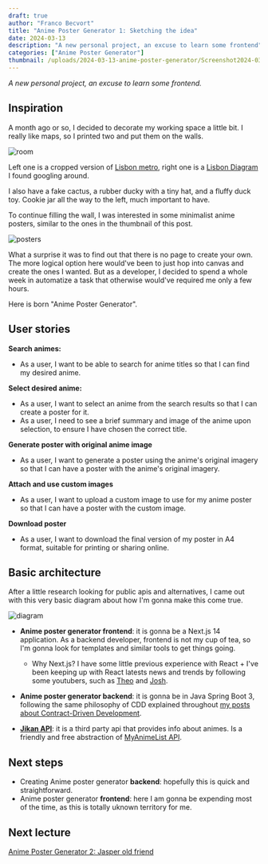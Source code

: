 ```yaml
---
draft: true
author: "Franco Becvort"
title: "Anime Poster Generator 1: Sketching the idea"
date: 2024-03-13
description: "A new personal project, an excuse to learn some frontend"
categories: ["Anime Poster Generator"]
thumbnail: /uploads/2024-03-13-anime-poster-generator/Screenshot2024-03-13172447.png
---
```


_A new personal project, an excuse to learn some frontend._

## Inspiration

A month ago or so, I decided to decorate my working space a little bit. I really like maps, so I printed two and put them on the walls.

![room](/uploads/2024-03-13-anime-poster-generator/IMG_20240313_172916.jpg)

Left one is a cropped version of [Lisbon metro](https://www.metrolisboa.pt/wp-content/uploads/2022/04/Metropolitano-de-Lisboa_Mapa-da-Cidade_abr.2022.png), right one is a [Lisbon Diagram](https://www.inat.fr/files/lisboa-mapa-rede-integrada.pdf) I found googling around.

I also have a fake cactus, a rubber ducky with a tiny hat, and a fluffy duck toy. Cookie jar all the way to the left, much important to have.

To continue filling the wall, I was interested in some minimalist anime posters, similar to the ones in the thumbnail of this post.

![posters](/uploads/2024-03-13-anime-poster-generator/Screenshot2024-03-13172447.png)

What a surprise it was to find out that there is no page to create your own. The more logical option here would've been to just hop into canvas and create the ones I wanted. But as a developer, I decided to spend a whole week in automatize a task that otherwise would've required me only a few hours.

Here is born "Anime Poster Generator".

## User stories

**Search animes:**

- As a user, I want to be able to search for anime titles so that I can find my desired anime.

**Select desired anime:**

- As a user, I want to select an anime from the search results so that I can create a poster for it.
- As a user, I need to see a brief summary and image of the anime upon selection, to ensure I have chosen the correct title.

**Generate poster with original anime image**

- As a user, I want to generate a poster using the anime's original imagery so that I can have a poster with the anime's original imagery.

**Attach and use custom images**

- As a user, I want to upload a custom image to use for my anime poster so that I can have a poster with the custom image.

**Download poster**

- As a user, I want to download the final version of my poster in A4 format, suitable for printing or sharing online.

## Basic architecture

After a little research looking for public apis and alternatives, I came out with this very basic diagram about how I'm gonna make this come true.

![diagram](/uploads/2024-03-13-anime-poster-generator/Untitled-2024-02-21-1828.png)

- **Anime poster generator frontend**: it is gonna be a Next.js 14 application. As a backend developer, frontend is not my cup of tea, so I'm gonna look for templates and similar tools to get things going.

  - Why Next.js? I have some little previous experience with React + I've been keeping up with React latests news and trends by following some youtubers, such as [Theo](https://www.youtube.com/@t3dotgg) and [Josh](https://www.youtube.com/@joshtriedcoding).

- **Anime poster generator backend**: it is gonna be in Java Spring Boot 3, following the same philosophy of CDD explained throughout [my posts about Contract-Driven Development](/en/categories/contract-driven-development/).

- **[Jikan API](https://docs.api.jikan.moe/)**: it is a third party api that provides info about animes. Is a friendly and free abstraction of [MyAnimeList API](https://myanimelist.net/apiconfig/references/api/v2).

## Next steps

- Creating Anime poster generator **backend**: hopefully this is quick and straightforward.
- Anime poster generator **frontend**: here I am gonna be expending most of the time, as this is totally uknown territory for me.

## Next lecture

[Anime Poster Generator 2: Jasper old friend](/en/blog/2024-03-20-anime-poster-generator-2)
